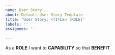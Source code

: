```yaml
---
name: User Story
about: Default User Story Template
title: 'User Story: <TITLE> [ROLE]'
labels: ''
assignees: ''

---
```


As a **ROLE** I want to **CAPABILITY** so that **BENEFIT**
